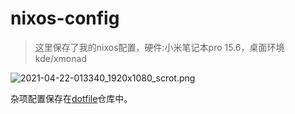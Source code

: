 # nixos-config
> 这里保存了我的nixos配置，硬件:小米笔记本pro 15.6，桌面环境kde/xmonad

![2021-04-22-013340_1920x1080_scrot.png](https://i.loli.net/2021/04/22/IPKBvLHxrRF3cCT.png)

杂项配置保存在[dotfile](https://github.com/wineee/.dotfiles)仓库中。

